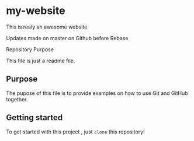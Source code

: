 # my-website

This is realy an awesome website

Updates made on master on Github before Rebase

 Repository Purpose

This file is just a readme file.

## Purpose

The pupose of this file is to provide examples
on how to use Git and GitHub together.

## Getting started

To get started with this project , just `clone` this repository!
